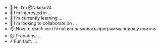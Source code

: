 - 👋 Hi, I’m @Nikoko24
- 👀 I’m interested in ...
- 🌱 I’m currently learning ...
- 💞️ I’m looking to collaborate on ...
- 📫 How to reach me i hi not использовать программу порошу помочь 
- 😄 Pronouns: ...
- ⚡ Fun fact: ...

<!---
Nikoko24/Nikoko24 is a ✨ special ✨ repository because its `README.md` (this file) appears on your GitHub profile.
You can click the Preview link to take a look at your changes.
--->
